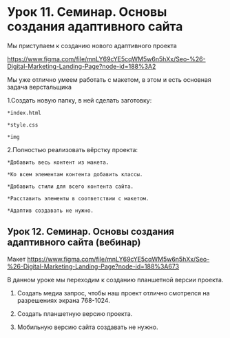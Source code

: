 # Урок 11. Семинар. Основы создания адаптивного сайта

Мы приступаем к созданию нового адаптивного проекта

<https://www.figma.com/file/mnLY69cYE5cqWM5w6n5hXx/Seo-%26-Digital-Marketing-Landing-Page?node-id=188%3A2>

Мы уже отлично умеем работать с макетом, в этом и есть основная задача верстальщика

1.Создать новую папку, в ней сделать заготовку:

    *index.html

    *style.css

    *img

2.Полностью реализовать вёрстку проекта:

    *Добавить весь контент из макета.

    *Ко всем элементам контента добавить классы.

    *Добавить стили для всего контента сайта.

    *Расставить элементы в соответствии с макетом.

    *Адаптив создавать не нужно.

## Урок 12. Семинар. Основы создания адаптивного сайта (вебинар)

Макет <https://www.figma.com/file/mnLY69cYE5cqWM5w6n5hXx/Seo-%26-Digital-Marketing-Landing-Page?node-id=188%3A673>

В данном уроке мы переходим к созданию планшетной версии проекта.

1. Создать медиа запрос, чтобы наш проект отлично смотрелся на разрешениях экрана 768-1024.

2. Создать планшетную версию проекта.

3. Мобильную версию сайта создавать не нужно.